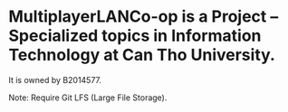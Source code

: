 # MultiplayerLANCo-op is a Project – Specialized topics in Information Technology at Can Tho University.

It is owned by B2014577.


Note: Require Git LFS (Large File Storage).
